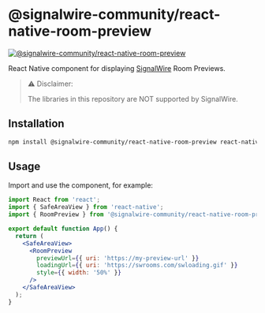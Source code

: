 # @signalwire-community/react-native-room-preview

[![@signalwire-community/react-native-room-preview](https://img.shields.io/npm/v/@signalwire-community/react-native-room-preview)](https://www.npmjs.com/package/@signalwire-community/react-native-room-preview)

React Native component for displaying [SignalWire](https://signalwire.com) Room Previews.

> ⚠️ Disclaimer:
>
> The libraries in this repository are NOT supported by SignalWire.

## Installation

```bash
npm install @signalwire-community/react-native-room-preview react-native-webview
```

## Usage

Import and use the component, for example:

```jsx
import React from 'react';
import { SafeAreaView } from 'react-native';
import { RoomPreview } from '@signalwire-community/react-native-room-preview';

export default function App() {
  return (
    <SafeAreaView>
      <RoomPreview
        previewUrl={{ uri: 'https://my-preview-url' }}
        loadingUrl={{ uri: 'https://swrooms.com/swloading.gif' }}
        style={{ width: '50%' }}
      />
    </SafeAreaView>
  );
}
```

